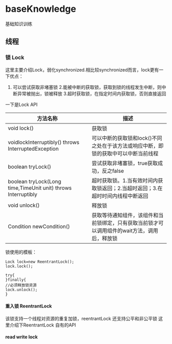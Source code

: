 # baseKnowledge
基础知识训练

## 线程

### 锁 Lock
这里主要介绍Lock，弱化synchronized.相比较synchronized而言，lock更有一下优点：
 1. 可以尝试获取非堵塞锁
 2.能被中断的获取锁，获取到锁的线程发生中断，则中断异常被抛出，锁被释放
 3.超时获取锁，在指定时间内获取锁，否则直接返回

一下是Lock API

|方法名称|描述|
|--------|-----|
|void lock()| 获取锁|
|voidlockInterruptibly() throws InterruptedException| 可以中断的获取锁和lock()不同之处在于该方法或响应中断，即锁的获取中可以中断当前线程|
|boolean tryLock()|尝试获取非堵塞锁，true获取成功，反之false|
|boolean tryLock(Long time,TimeUnit unit) throws Interruptibly|超时获取锁。1.当有效时间内获取锁返回；2.当超时返回；3.在超时时间内线程中断返回|
|void unlock()|释放锁|
|Condition newCondition()|获取等待通知组件，该组件和当前锁绑定，只有获取当前锁才可以调用组件的wait方法，调用后，释放锁|

锁使用的模板：

```
Lock lock=new ReentrantLock();
lock.lock();

try{
}finally{
//必须释放锁资源
lock.unlock();
}
```

#### 重入锁 ReentrantLock
该锁支持一个线程对资源的重复加锁，reentrantLock 还支持公平和非公平锁
这里介绍下ReentrantLock 自有的API




#### read write lock

